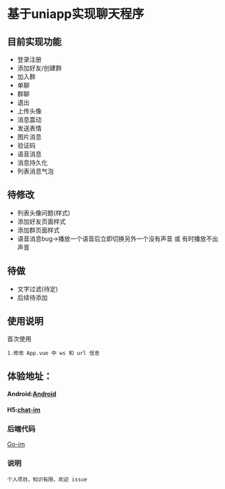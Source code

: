 # 基于uniapp实现聊天程序
## 目前实现功能
- 登录注册
- 添加好友/创建群
- 加入群
- 单聊
- 群聊
- 退出
- 上传头像
- 消息震动
- 发送表情
- 图片消息
- 验证码
- 语音消息
- 消息持久化
- 列表消息气泡

## 待修改
- 列表头像问题(样式)
- 添加好友页面样式
- 添加群页面样式
- 语音消息bug->播放一个语音后立即切换另外一个没有声音 或 有时播放不出声音

## 待做
- 文字过滤(待定)
- 后续待添加

## 使用说明
首次使用
```
1.修改 App.vue 中 ws 和 url 信息
```
## 体验地址：
#### Android:[Android](http://doc.bo5.xyz/Android-chat-im.apk)

#### H5:[chat-im](http://doc.bo5.xyz/)

### 后端代码
[Go-im](https://github.com/ltsj404/Go-im)

### 说明
```
个人项目，知识有限，欢迎 issue
```
